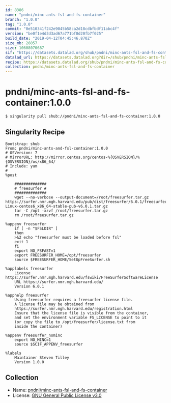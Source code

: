 ```yaml
---
id: 8386
name: "pndni/minc-ants-fsl-and-fs-container"
branch: "1.0.0"
tag: "1.0.0"
commit: "0e510341f242e9045b58ca2d18cdbfbdf11abc4f"
version: "be0f1e4d3d3ad67a771bf8d20fb7f025"
build_date: "2019-04-12T04:45:46.870Z"
size_mb: 26057
size: 10608070687
sif: "https://datasets.datalad.org/shub/pndni/minc-ants-fsl-and-fs-container/1.0.0/2019-04-12-0e510341-be0f1e4d/be0f1e4d3d3ad67a771bf8d20fb7f025.simg"
datalad_url: https://datasets.datalad.org?dir=/shub/pndni/minc-ants-fsl-and-fs-container/1.0.0/2019-04-12-0e510341-be0f1e4d/
recipe: https://datasets.datalad.org/shub/pndni/minc-ants-fsl-and-fs-container/1.0.0/2019-04-12-0e510341-be0f1e4d/Singularity
collection: pndni/minc-ants-fsl-and-fs-container
---
```


# pndni/minc-ants-fsl-and-fs-container:1.0.0

```bash
$ singularity pull shub://pndni/minc-ants-fsl-and-fs-container:1.0.0
```

## Singularity Recipe

```singularity
Bootstrap: shub
From: pndni/minc-ants-and-fsl-container:1.0.0
# OSVersion: 7
# MirrorURL: http://mirror.centos.org/centos-%{OSVERSION}/%{OSVERSION}/os/x86_64/
# Include: yum
#
%post

    ##############
    # freesurfer #
    ##############
    wget --no-verbose --output-document=/root/freesurfer.tar.gz https://surfer.nmr.mgh.harvard.edu/pub/dist/freesurfer/6.0.1/freesurfer-Linux-centos6_x86_64-stable-pub-v6.0.1.tar.gz
    tar -C /opt -xzvf /root/freesurfer.tar.gz
    rm /root/freesurfer.tar.gz

%appenv freesurfer
    if [ -n "$FSLDIR" ]
    then
	>&2 echo "freesurfer must be loaded before fsl"
	exit 1
    fi
    export NO_FSFAST=1
    export FREESURFER_HOME=/opt/freesurfer
    source $FREESURFER_HOME/SetUpFreeSurfer.sh

%applabels freesurfer
    License https://surfer.nmr.mgh.harvard.edu/fswiki/FreeSurferSoftwareLicense
    URL https://surfer.nmr.mgh.harvard.edu/
    Version 6.0.1

%apphelp freesurfer
    Using freesurfer requires a freesurfer license file.
    A license file may be obtained from
    https://surfer.nmr.mgh.harvard.edu/registration.html
    Ensure that the license file is visible from the container,
    and set the environment variable FS_LICENSE to point to it
    (or copy the file to /opt/freesurfer/license.txt from
    inside the container)

%appenv freesurfer_nominc
    export NO_MINC=1
    source $SCIF_APPENV_freesurfer

%labels
    Maintainer Steven Tilley
    Version 1.0.0
```

## Collection

 - Name: [pndni/minc-ants-fsl-and-fs-container](https://github.com/pndni/minc-ants-fsl-and-fs-container)
 - License: [GNU General Public License v3.0](https://api.github.com/licenses/gpl-3.0)

